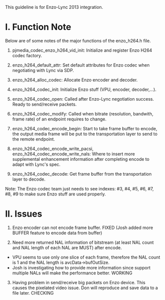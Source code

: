 This guideline is for Enzo-Lync 2013 integration.

I. Function Note
====
Below are of some notes of the major functions of the enzo_h264.h file.

1. pjmedia_codec_enzo_h264_vid_init: Initialize and register Enzo H264 codec factory.

2. enzo_h264_default_attr: Set default attributes for Enzo codec when negotiating with Lync via SDP.

3. enzo_h264_alloc_codec: Allocate Enzo encoder and decoder.

4. enzo_h264_codec_init: Initialize Enzo stuff (VPU, encoder, decoder,...).

5. enzo_h264_codec_open: Called after Enzo-Lync negotiation success. Ready to send/receive packets.

6. enzo_h264_codec_modify: Called when bitrate (resolution, bandwith, frame rate) of an endpoint requires to change.

7. enzo_h264_codec_encode_begin: Start to take frame buffer to encode, the output media frame will be put to the transportation layer to send to the remote endpoint.

8. enzo_h264_codec_encode_write_pacsi, enzo_h264_codec_encode_write_nals: Where to insert more supplemental enhancement information after completing encode to adapt with Lync's spec.

9. enzo_h264_codec_decode: Get frame buffer from the transportation layer to decode.

Note: The Enzo codec team just needs to see indexes: #3, #4, #5, #6, #7, #8, #9 to make sure Enzo stuff are used properly.

II. Issues
====
1. Enzo encoder can not encode frame buffer. FIXED (Josh added more BUFFER feature to encode data from buffer)

2. Need more returned NAL information of bitstream (at least NAL count and NAL length of each NAL are MUST) after encode.
- VPU seems to use only one slice of each frame, therefore the NAL count is 1 and the NAL length is avcData->bufOutSize.
- Josh is investigating how to provide more information since support multiple NALs will make the performance better. WORKING

3. Having problem in send/receive big packets on Enzo device. This causes the pixelated video issue. Don will reproduce and save data to a file later. CHECKING


